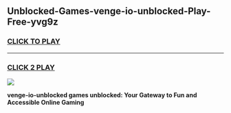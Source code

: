 
## Unblocked-Games-venge-io-unblocked-Play-Free-yvg9z
<h3>
<a href="https://premium76.site?title=venge-io-unblocked&ref=18A1">CLICK TO PLAY</a></h3>
<hr>

<h3>
<a href="https://premium76.site?title=venge-io-unblocked&ref=18A1">CLICK 2 PLAY</a>
  
</h3>

<a href="https://premium76.site?title=venge-io-unblocked&ref=18A1"><img src="https://clearcache.store/games.png"></a>


**venge-io-unblocked games unblocked: Your Gateway to Fun and Accessible Online Gaming**

